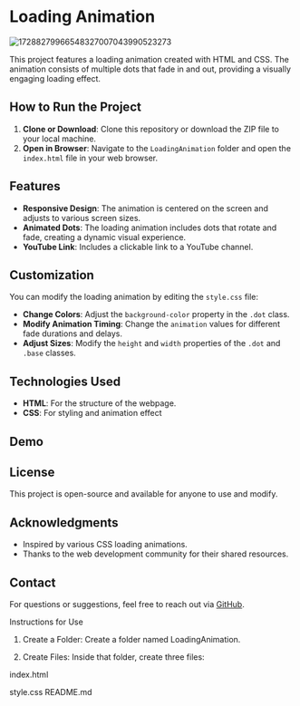 # Loading Animation

![17288279966548327007043990523273](https://github.com/user-attachments/assets/a7056c4f-8ec8-4ae0-9894-da05900301a0)



This project features a loading animation created with HTML and CSS. The animation consists of multiple dots that fade in and out, providing a visually engaging loading effect.

## How to Run the Project

1. **Clone or Download**: Clone this repository or download the ZIP file to your local machine.
2. **Open in Browser**: Navigate to the `LoadingAnimation` folder and open the `index.html` file in your web browser.

## Features

- **Responsive Design**: The animation is centered on the screen and adjusts to various screen sizes.
- **Animated Dots**: The loading animation includes dots that rotate and fade, creating a dynamic visual experience.
- **YouTube Link**: Includes a clickable link to a YouTube channel.

## Customization

You can modify the loading animation by editing the `style.css` file:

- **Change Colors**: Adjust the `background-color` property in the `.dot` class.
- **Modify Animation Timing**: Change the `animation` values for different fade durations and delays.
- **Adjust Sizes**: Modify the `height` and `width` properties of the `.dot` and `.base` classes.

## Technologies Used

- **HTML**: For the structure of the webpage.
- **CSS**: For styling and animation effect

## Demo



## License

This project is open-source and available for anyone to use and modify.

## Acknowledgments

- Inspired by various CSS loading animations.
- Thanks to the web development community for their shared resources.

## Contact

For questions or suggestions, feel free to reach out via [GitHub](https://github.com/skmaurya05550).

Instructions for Use

1. Create a Folder: Create a folder named LoadingAnimation.


2. Create Files: Inside that folder, create three files:

index.html

style.css
README.md

